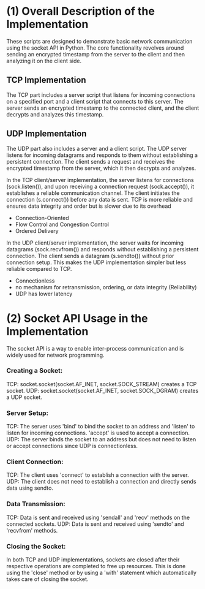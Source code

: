 # (1) Overall Description of the Implementation
These scripts are designed to demonstrate basic network communication using the socket API in Python. 
The core functionality revolves around sending an encrypted timestamp from the server to the client
and then analyzing it on the client side.

## TCP Implementation
The TCP part includes a server script that listens for incoming connections on a 
specified port and a client script that connects to this server. The server sends an encrypted timestamp 
to the connected client, and the client decrypts and analyzes this timestamp.

## UDP Implementation
The UDP part also includes a server and a client script. The UDP server listens for 
incoming datagrams and responds to them without establishing a persistent connection. The client
sends a request and receives the encrypted timestamp from the server, which it then decrypts and analyzes.

In the TCP client/server implementation, the server listens for connections (sock.listen()), 
and upon receiving a connection request (sock.accept()), it establishes a reliable communication channel. 
The client initiates the connection (s.connect()) before any data is sent.
TCP is more reliable and ensures data integrity and order but is slower due to its overhead
- Connection-Oriented
- Flow Control and Congestion Control
- Ordered Delivery

In the UDP client/server implementation, the server waits for incoming datagrams 
(sock.recvfrom()) and responds without establishing a persistent connection. 
The client sends a datagram (s.sendto()) without prior connection setup.
This makes the UDP implementation simpler but less reliable compared to TCP.
- Connectionless
- no mechanism for retransmission, ordering, or data integrity (Reliability)
- UDP has lower latency

# (2) Socket API Usage in the Implementation
The socket API is a way to enable inter-process communication and is widely used for network programming.

### Creating a Socket:
TCP: socket.socket(socket.AF_INET, socket.SOCK_STREAM) creates a TCP socket.
UDP: socket.socket(socket.AF_INET, socket.SOCK_DGRAM) creates a UDP socket.

### Server Setup:
TCP: The server uses 'bind' to bind the socket to an address and 'listen' to listen for incoming connections. 'accept' is used to accept a connection.
UDP: The server binds the socket to an address but does not need to listen or accept connections since UDP is connectionless.

### Client Connection:
TCP: The client uses 'connect' to establish a connection with the server.
UDP: The client does not need to establish a connection and directly sends data using sendto.

### Data Transmission:
TCP: Data is sent and received using 'sendall' and 'recv' methods on the connected sockets.
UDP: Data is sent and received using 'sendto' and 'recvfrom' methods.

### Closing the Socket:
In both TCP and UDP implementations, sockets are closed after their respective operations are completed to free up resources. This is done using the 'close' method or by using a 'with' statement which automatically takes care of closing the socket.
